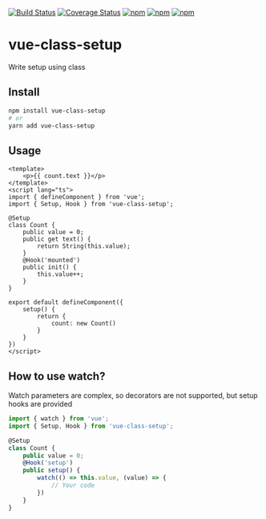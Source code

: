 [![Build Status](https://github.com/fmfe/vue-class-setup/workflows/CI/badge.svg)](https://github.com/fmfe/vue-class-setup/actions)
[![Coverage Status](https://coveralls.io/repos/github/fmfe/vue-class-setup/badge.svg?branch=main)](https://coveralls.io/github/fmfe/vue-class-setup?branch=main)
[![npm](https://img.shields.io/npm/v/vue-class-setup.svg)](https://www.npmjs.com/package/vue-class-setup) 
[![npm](https://img.shields.io/npm/dm/vue-class-setup.svg)](https://www.npmjs.com/package/vue-class-setup)
[![npm](https://img.shields.io/npm/dt/vue-class-setup.svg)](https://www.npmjs.com/package/vue-class-setup)
# vue-class-setup
Write setup using class

## Install
```bash
npm install vue-class-setup
# or
yarn add vue-class-setup
```

## Usage
```vue
<template>
    <p>{{ count.text }}</p>
</template>
<script lang="ts">
import { defineComponent } from 'vue';
import { Setup, Hook } from 'vue-class-setup';

@Setup
class Count {
    public value = 0;
    public get text() {
        return String(this.value);
    }
    @Hook('mounted')
    public init() {
        this.value++;
    }
}

export default defineComponent({
    setup() {
        return {
            count: new Count()
        }
    }
})
</script>
```
## How to use watch?
Watch parameters are complex, so decorators are not supported, but setup hooks are provided
```ts
import { watch } from 'vue';
import { Setup, Hook } from 'vue-class-setup';

@Setup
class Count {
    public value = 0;
    @Hook('setup')
    public setup() {
        watch(() => this.value, (value) => {
            // Your code
        })
    }
}
```
